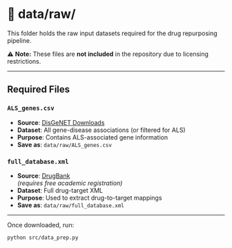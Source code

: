 # 📁 data/raw/

This folder holds the raw input datasets required for the drug repurposing pipeline.

⚠️ **Note:** These files are **not included** in the repository due to licensing restrictions.

---

## Required Files

### `ALS_genes.csv`
- **Source**: [DisGeNET Downloads](https://www.disgenet.org/downloads)
- **Dataset**: All gene-disease associations (or filtered for ALS)
- **Purpose**: Contains ALS-associated gene information
- **Save as**: `data/raw/ALS_genes.csv`

### `full_database.xml`
- **Source**: [DrugBank](https://go.drugbank.com/releases/latest)  
  *(requires free academic registration)*
- **Dataset**: Full drug-target XML
- **Purpose**: Used to extract drug-to-target mappings
- **Save as**: `data/raw/full_database.xml`

---

Once downloaded, run:

```bash
python src/data_prep.py
